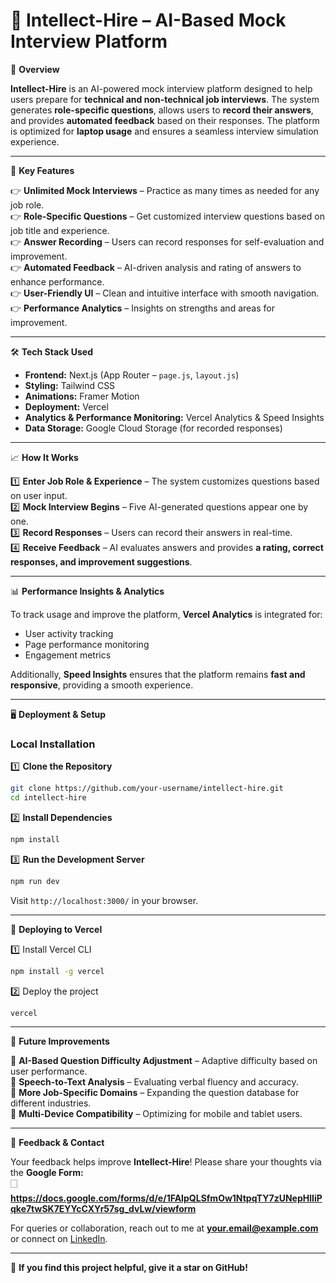 # 🎤 Intellect-Hire – AI-Based Mock Interview Platform  

📌 **Overview**  

**Intellect-Hire** is an AI-powered mock interview platform designed to help users prepare for **technical and non-technical job interviews**. The system generates **role-specific questions**, allows users to **record their answers**, and provides **automated feedback** based on their responses. The platform is optimized for **laptop usage** and ensures a seamless interview simulation experience.  

---

🌟 **Key Features**  

👉 **Unlimited Mock Interviews** – Practice as many times as needed for any job role.  
👉 **Role-Specific Questions** – Get customized interview questions based on job title and experience.  
👉 **Answer Recording** – Users can record responses for self-evaluation and improvement.  
👉 **Automated Feedback** – AI-driven analysis and rating of answers to enhance performance.  
👉 **User-Friendly UI** – Clean and intuitive interface with smooth navigation.  
👉 **Performance Analytics** – Insights on strengths and areas for improvement.  

---

🛠 **Tech Stack Used**  

- **Frontend:** Next.js (App Router – `page.js`, `layout.js`)  
- **Styling:** Tailwind CSS  
- **Animations:** Framer Motion  
- **Deployment:** Vercel  
- **Analytics & Performance Monitoring:** Vercel Analytics & Speed Insights  
- **Data Storage:** Google Cloud Storage (for recorded responses)  

---

📈 **How It Works**  

1️⃣ **Enter Job Role & Experience** – The system customizes questions based on user input.  
2️⃣ **Mock Interview Begins** – Five AI-generated questions appear one by one.  
3️⃣ **Record Responses** – Users can record their answers in real-time.  
4️⃣ **Receive Feedback** – AI evaluates answers and provides **a rating, correct responses, and improvement suggestions**.  

---

📊 **Performance Insights & Analytics**  

To track usage and improve the platform, **Vercel Analytics** is integrated for:  
- User activity tracking  
- Page performance monitoring  
- Engagement metrics  

Additionally, **Speed Insights** ensures that the platform remains **fast and responsive**, providing a smooth experience.  

---

🖥️ **Deployment & Setup**  

### **Local Installation**  

1️⃣ **Clone the Repository**  
```sh
git clone https://github.com/your-username/intellect-hire.git
cd intellect-hire
```

2️⃣ **Install Dependencies**  
```sh
npm install
```

3️⃣ **Run the Development Server**  
```sh
npm run dev
```
Visit `http://localhost:3000/` in your browser.  

---

🚀 **Deploying to Vercel**  

1️⃣ Install Vercel CLI  
```sh
npm install -g vercel
```
2️⃣ Deploy the project  
```sh
vercel
```

---

📌 **Future Improvements**  

🔹 **AI-Based Question Difficulty Adjustment** – Adaptive difficulty based on user performance.  
🔹 **Speech-to-Text Analysis** – Evaluating verbal fluency and accuracy.  
🔹 **More Job-Specific Domains** – Expanding the question database for different industries.  
🔹 **Multi-Device Compatibility** – Optimizing for mobile and tablet users.  

---

📢 **Feedback & Contact**  

Your feedback helps improve **Intellect-Hire**! Please share your thoughts via the **Google Form:**  
🗌 **https://docs.google.com/forms/d/e/1FAIpQLSfmOw1NtpqTY7zUNepHlIiPqke7twSK7EYYcCXYr57sg_dvLw/viewform**  

For queries or collaboration, reach out to me at **your.email@example.com** or connect on [LinkedIn](https://linkedin.com/in/yourprofile).  

---

🌟 **If you find this project helpful, give it a star on GitHub!**  


